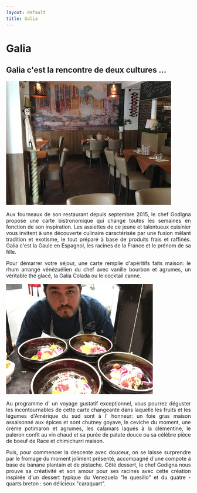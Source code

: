 ```yaml
--- 
layout: default 
title: Galia
---
```


<div class="page-breadcrumb">
    <div class="container text-center">
        <h1>Galia</h1>
    </div>
</div>
<div class="space-40"></div>
<div class="container">
    <div class="row">
        <div class="col-sm-8 col-sm-offset-2">
            <div class="margin-b-40">
              <h2 className="text-uppercase text-center">Galia c'est la rencontre de deux cultures ...</h2>
            </div>
        </div>
    </div>
    <div class="row">
        <div class="col-md-6">
            <img src="/images/galia/galia1.jpg" alt="" class="img-responsive center-img img-rounded">
            <div class="space-30"></div>
        </div>
        <div class="col-md-6">
            <p style="text-align: justify;">
                Aux fourneaux de son restaurant depuis septembre 2015, le chef Godigna propose une carte bistronomique qui change toutes les semaines en fonction de son inspiration. Les assiettes de ce jeune et talentueux cuisinier vous invitent à une découverte culinaire
                caractérisée par une fusion mêlant tradition et exotisme, le tout préparé à base de produits frais et raffinés. Galia c'est la Gaule en Espagnol, les racines de la France et le prénom de sa fille.
            </p>
            <p style="text-align: justify;">
                Pour démarrer votre séjour, une carte remplie d'apéritifs faits maison: le rhum arrangé vénézuélien du chef avec vanille bourbon et agrumes, un véritable thé glacé, la Galia Colada ou le cocktail canne.
            </p>
            <div class="space-30"></div>
        </div>
    </div>
    <div class="row">
        <div class="col-md-6 col-md-push-6">
            <img src="/images/galia/galia2.jpg" alt="" class="img-responsive center-img img-rounded">
            <div class="space-30"></div>
        </div>
        <div class="col-md-6 col-md-pull-6">
            <p style="text-align: justify;">
                Au programme d' un voyage gustatif exceptionnel, vous pourrez déguster les incontournables de cette carte changeante dans laquelle les fruits et les légumes d'Amérique du sud sont à l' honneur: un foie gras maison assaisonné aux épices et sont chutney
                goyave, le ceviche du moment, une crème potimaron et agrumes, les calamars laqués à la clémentine, le paleron confit au vin chaud et sa purée de patate douce ou sa célèbre pièce de boeuf de Race et chimichurri maison.
            </p>
            <p style="text-align: justify;">
                Puis, pour commencer la descente avec douceur, on se laisse surprendre par le fromage du moment joliment présenté, accompagné d'une compote à base de banane plantain et de pistache. Côté dessert, le chef Godigna nous prouve sa créativité et son amour
                pour ses racines avec cette création inspirée d'un dessert typique du Venezuela "le quesillo" et du quatre - quarts breton : son délicieux "caraquart".
            </p>
            <div class="space-30"></div>
        </div>
    </div>
</div>
<div class="space-40"></div>
